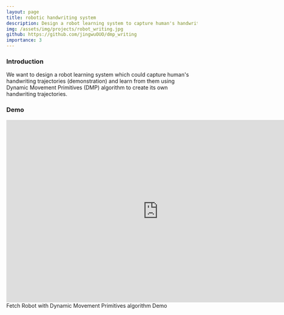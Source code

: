 ```yaml
---
layout: page
title: robotic handwriting system
description: Design a robot learning system to capture human's handwriting trajectories (demonstration) and learn from them(using DMP algorithm) in order to create its own handwriting trajectories. 
img: /assets/img/projects/robot_writing.jpg
github: https://github.com/jingwuOUO/dmp_writing
importance: 3
---
```



### Introduction

We want to design a robot learning system which could capture human's handwriting trajectories (demonstration) and learn from them using Dynamic Movement Primitives (DMP) algorithm to create its own handwriting trajectories. ​

### Demo

<div class="row center">
        <iframe src="https://www.youtube.com/embed/rcKTA4iuOfc" width="800" height="480" frameborder="0" allowfullscreen="allowfullscreen"></iframe>
</div>
<div class="caption">
    Fetch Robot with Dynamic Movement Primitives algorithm Demo
</div>
